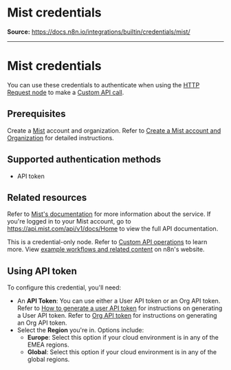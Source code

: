 # Mist credentials

**Source:** https://docs.n8n.io/integrations/builtin/credentials/mist/

---

# Mist credentials

You can use these credentials to authenticate when using the [HTTP Request node](../../core-nodes/n8n-nodes-base.httprequest/) to make a [Custom API call](../../../custom-operations/).

## Prerequisites

Create a [Mist](https://www.mist.com/) account and organization. Refer to [Create a Mist account and Organization](https://www.mist.com/documentation/create-mist-org/) for detailed instructions.

## Supported authentication methods

- API token

## Related resources

Refer to [Mist's documentation](https://www.mist.com/documentation/mist-api-introduction/) for more information about the service. If you're logged in to your Mist account, go to <https://api.mist.com/api/v1/docs/Home> to view the full API documentation.

This is a credential-only node. Refer to [Custom API operations](../../../custom-operations/) to learn more. View [example workflows and related content](https://n8n.io/integrations/mist/) on n8n's website.

## Using API token

To configure this credential, you'll need:

- An **API Token**: You can use either a User API token or an Org API token. Refer to [How to generate a user API token](https://www.mist.com/documentation/using-postman/) for instructions on generating a User API token. Refer to [Org API token](https://www.mist.com/documentation/org-api-token/) for instructions on generating an Org API token.
- Select the **Region** you're in. Options include:
  - **Europe**: Select this option if your cloud environment is in any of the EMEA regions.
  - **Global**: Select this option if your cloud environment is in any of the global regions.
